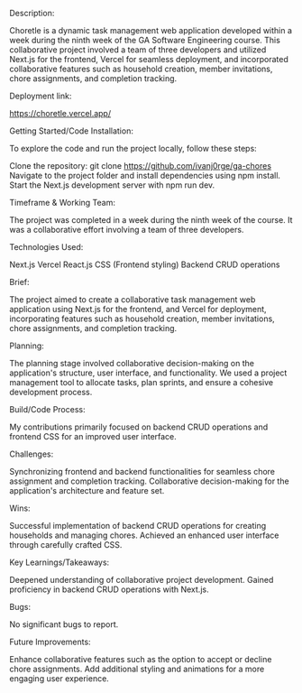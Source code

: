 Description:

Choretle is a dynamic task management web application developed within a week during the ninth week of the GA Software Engineering course. This collaborative project involved a team of three developers and utilized Next.js for the frontend, Vercel for seamless deployment, and incorporated collaborative features such as household creation, member invitations, chore assignments, and completion tracking.

Deployment link:

https://choretle.vercel.app/

Getting Started/Code Installation:

To explore the code and run the project locally, follow these steps:

Clone the repository: git clone https://github.com/ivanj0rge/ga-chores
Navigate to the project folder and install dependencies using npm install.
Start the Next.js development server with npm run dev.

Timeframe & Working Team:

The project was completed in a week during the ninth week of the course. It was a collaborative effort involving a team of three developers.

Technologies Used:

Next.js
Vercel
React.js
CSS (Frontend styling)
Backend CRUD operations

Brief:

The project aimed to create a collaborative task management web application using Next.js for the frontend, and Vercel for deployment, incorporating features such as household creation, member invitations, chore assignments, and completion tracking.

Planning:

The planning stage involved collaborative decision-making on the application's structure, user interface, and functionality. We used a project management tool to allocate tasks, plan sprints, and ensure a cohesive development process.

Build/Code Process:

My contributions primarily focused on backend CRUD operations and frontend CSS for an improved user interface.

Challenges:

Synchronizing frontend and backend functionalities for seamless chore assignment and completion tracking.
Collaborative decision-making for the application's architecture and feature set.

Wins:

Successful implementation of backend CRUD operations for creating households and managing chores.
Achieved an enhanced user interface through carefully crafted CSS.

Key Learnings/Takeaways:

Deepened understanding of collaborative project development.
Gained proficiency in backend CRUD operations with Next.js.

Bugs:

No significant bugs to report.

Future Improvements:

Enhance collaborative features such as the option to accept or decline chore assignments.
Add additional styling and animations for a more engaging user experience.
